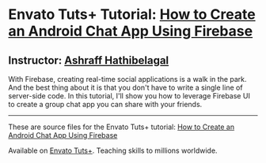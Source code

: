 # Envato Tuts+ Tutorial: [How to Create an Android Chat App Using Firebase][published url]
## Instructor: [Ashraff Hathibelagal][instructor url]

With Firebase, creating real-time social applications is a walk in the park. And the best thing about it is that you don't have to write a single line of server-side code. In this tutorial, I'll show you how to leverage Firebase UI to create a group chat app you can share with your friends.

------

These are source files for the Envato Tuts+ tutorial: [How to Create an Android Chat App Using Firebase][published url]

Available on [Envato Tuts+](https://tutsplus.com). Teaching skills to millions worldwide.

[published url]: http://code.tutsplus.com/tutorials/how-to-create-an-android-chat-app-using-firebase--cms-27397
[instructor url]: https://tutsplus.com/authors/ashraff-hathibelagal
